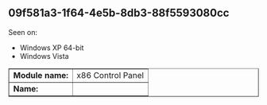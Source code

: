 ## 09f581a3-1f64-4e5b-8db3-88f5593080cc

Seen on:
* Windows XP 64-bit
* Windows Vista

<table border="1" class="docutils">
  <tbody>
    <tr>
      <td><b>Module name:</b></td>
      <td>x86 Control Panel</td>
    </tr>
    <tr>
      <td><b>Name:</b></td>
      <td>&nbsp;</td>
    </tr>
  </tbody>
</table>

